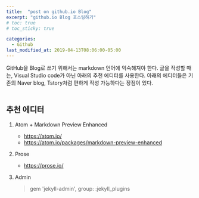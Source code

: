 ```yaml
---
title:  "post on github.io Blog"
excerpt: "github.io Blog 포스팅하기"
# toc: true
# toc_sticky: true

categories:
  - Github
last_modified_at: 2019-04-13T08:06:00-05:00
---
```


GitHub을 Blog로 쓰기 위해서는 markdown 언어에 익숙해져야 한다.
글을 작성할 때는, Visual Studio code가 아닌 아래의 추천 에디터를 사용한다. 아래의 에디터들은 기존의 Naver blog, Tstory처럼 편하게 작성 가능하다는 장점이 있다.
<br>
<br>
## 추천 에디터
  1. Atom + Markdown Preview Enhanced
      - https://atom.io/
      - https://atom.io/packages/markdown-preview-enhanced

  2. Prose
      - https://prose.io/

  3. Admin
      > gem 'jekyll-admin', group: :jekyll_plugins
